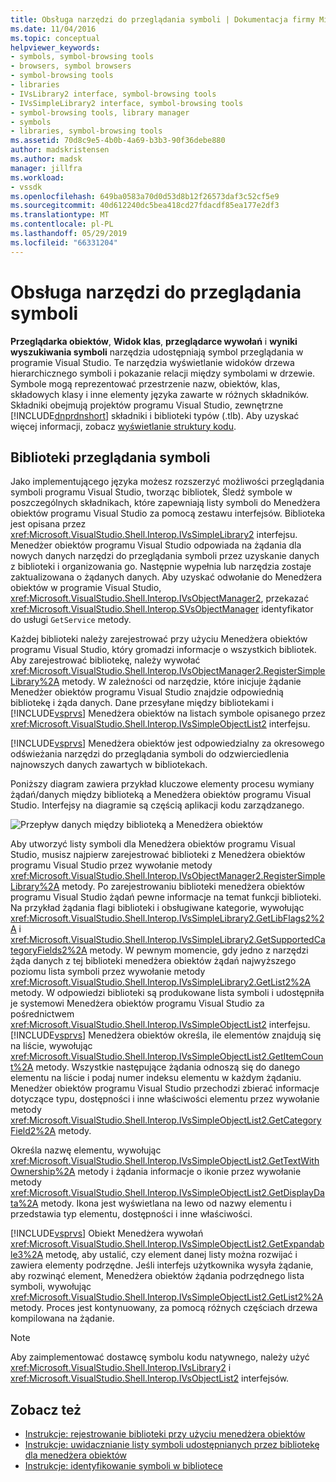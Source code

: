 ```yaml
---
title: Obsługa narzędzi do przeglądania symboli | Dokumentacja firmy Microsoft
ms.date: 11/04/2016
ms.topic: conceptual
helpviewer_keywords:
- symbols, symbol-browsing tools
- browsers, symbol browsers
- symbol-browsing tools
- libraries
- IVsLibrary2 interface, symbol-browsing tools
- IVsSimpleLibrary2 interface, symbol-browsing tools
- symbol-browsing tools, library manager
- symbols
- libraries, symbol-browsing tools
ms.assetid: 70d8c9e5-4b0b-4a69-b3b3-90f36debe880
author: madskristensen
ms.author: madsk
manager: jillfra
ms.workload:
- vssdk
ms.openlocfilehash: 649ba0583a70d0d53d8b12f26573daf3c52cf5e9
ms.sourcegitcommit: 40d612240dc5bea418cd27fdacdf85ea177e2df3
ms.translationtype: MT
ms.contentlocale: pl-PL
ms.lasthandoff: 05/29/2019
ms.locfileid: "66331204"
---
```

# <a name="supporting-symbol-browsing-tools"></a>Obsługa narzędzi do przeglądania symboli
**Przeglądarka obiektów**, **Widok klas**, **przeglądarce wywołań** i **wyniki wyszukiwania symboli** narzędzia udostępniają symbol przeglądania w programie Visual Studio. Te narzędzia wyświetlanie widoków drzewa hierarchicznego symboli i pokazanie relacji między symbolami w drzewie. Symbole mogą reprezentować przestrzenie nazw, obiektów, klas, składowych klasy i inne elementy języka zawarte w różnych składników. Składniki obejmują projektów programu Visual Studio, zewnętrzne [!INCLUDE[dnprdnshort](../../code-quality/includes/dnprdnshort_md.md)] składniki i biblioteki typów (.tlb). Aby uzyskać więcej informacji, zobacz [wyświetlanie struktury kodu](../../ide/viewing-the-structure-of-code.md).

## <a name="symbol-browsing-libraries"></a>Biblioteki przeglądania symboli
 Jako implementującego języka możesz rozszerzyć możliwości przeglądania symboli programu Visual Studio, tworząc bibliotek, Śledź symbole w poszczególnych składnikach, które zapewniają listy symboli do Menedżera obiektów programu Visual Studio za pomocą zestawu interfejsów. Biblioteka jest opisana przez <xref:Microsoft.VisualStudio.Shell.Interop.IVsSimpleLibrary2> interfejsu. Menedżer obiektów programu Visual Studio odpowiada na żądania dla nowych danych narzędzi do przeglądania symboli przez uzyskanie danych z biblioteki i organizowania go. Następnie wypełnia lub narzędzia zostaje zaktualizowana o żądanych danych. Aby uzyskać odwołanie do Menedżera obiektów w programie Visual Studio, <xref:Microsoft.VisualStudio.Shell.Interop.IVsObjectManager2>, przekazać <xref:Microsoft.VisualStudio.Shell.Interop.SVsObjectManager> identyfikator do usługi `GetService` metody.

 Każdej biblioteki należy zarejestrować przy użyciu Menedżera obiektów programu Visual Studio, który gromadzi informacje o wszystkich bibliotek. Aby zarejestrować bibliotekę, należy wywołać <xref:Microsoft.VisualStudio.Shell.Interop.IVsObjectManager2.RegisterSimpleLibrary%2A> metody. W zależności od narzędzie, które inicjuje żądanie Menedżer obiektów programu Visual Studio znajdzie odpowiednią bibliotekę i żąda danych. Dane przesyłane między bibliotekami i [!INCLUDE[vsprvs](../../code-quality/includes/vsprvs_md.md)] Menedżera obiektów na listach symbole opisanego przez <xref:Microsoft.VisualStudio.Shell.Interop.IVsSimpleObjectList2> interfejsu.

 [!INCLUDE[vsprvs](../../code-quality/includes/vsprvs_md.md)] Menedżera obiektów jest odpowiedzialny za okresowego odświeżania narzędzi do przeglądania symboli do odzwierciedlenia najnowszych danych zawartych w bibliotekach.

 Poniższy diagram zawiera przykład kluczowe elementy procesu wymiany żądań/danych między biblioteką a Menedżera obiektów programu Visual Studio. Interfejsy na diagramie są częścią aplikacji kodu zarządzanego.

 ![Przepływ danych między biblioteką a Menedżera obiektów](../../extensibility/internals/media/callbrowserdiagram.gif "CallBrowserDiagram")

 Aby utworzyć listy symboli dla Menedżera obiektów programu Visual Studio, musisz najpierw zarejestrować biblioteki z Menedżera obiektów programu Visual Studio przez wywołanie metody <xref:Microsoft.VisualStudio.Shell.Interop.IVsObjectManager2.RegisterSimpleLibrary%2A> metody. Po zarejestrowaniu biblioteki menedżera obiektów programu Visual Studio żądań pewne informacje na temat funkcji biblioteki. Na przykład żądania flagi biblioteki i obsługiwane kategorie, wywołując <xref:Microsoft.VisualStudio.Shell.Interop.IVsSimpleLibrary2.GetLibFlags2%2A> i <xref:Microsoft.VisualStudio.Shell.Interop.IVsSimpleLibrary2.GetSupportedCategoryFields2%2A> metody. W pewnym momencie, gdy jedno z narzędzi żąda danych z tej biblioteki menedżera obiektów żądań najwyższego poziomu lista symboli przez wywołanie metody <xref:Microsoft.VisualStudio.Shell.Interop.IVsSimpleLibrary2.GetList2%2A> metody. W odpowiedzi biblioteki są produkowane lista symboli i udostępniła je systemowi Menedżera obiektów programu Visual Studio za pośrednictwem <xref:Microsoft.VisualStudio.Shell.Interop.IVsSimpleObjectList2> interfejsu. [!INCLUDE[vsprvs](../../code-quality/includes/vsprvs_md.md)] Menedżera obiektów określa, ile elementów znajdują się na liście, wywołując <xref:Microsoft.VisualStudio.Shell.Interop.IVsSimpleObjectList2.GetItemCount%2A> metody. Wszystkie następujące żądania odnoszą się do danego elementu na liście i podaj numer indeksu elementu w każdym żądaniu. Menedżer obiektów programu Visual Studio przechodzi zbierać informacje dotyczące typu, dostępności i inne właściwości elementu przez wywołanie metody <xref:Microsoft.VisualStudio.Shell.Interop.IVsSimpleObjectList2.GetCategoryField2%2A> metody.

 Określa nazwę elementu, wywołując <xref:Microsoft.VisualStudio.Shell.Interop.IVsSimpleObjectList2.GetTextWithOwnership%2A> metody i żądania informacje o ikonie przez wywołanie metody <xref:Microsoft.VisualStudio.Shell.Interop.IVsSimpleObjectList2.GetDisplayData%2A> metody. Ikona jest wyświetlana na lewo od nazwy elementu i przedstawia typ elementu, dostępności i inne właściwości.

 [!INCLUDE[vsprvs](../../code-quality/includes/vsprvs_md.md)] Obiekt Menedżera wywołań <xref:Microsoft.VisualStudio.Shell.Interop.IVsSimpleObjectList2.GetExpandable3%2A> metodę, aby ustalić, czy element danej listy można rozwijać i zawiera elementy podrzędne. Jeśli interfejs użytkownika wysyła żądanie, aby rozwinąć element, Menedżera obiektów żądania podrzędnego lista symboli, wywołując <xref:Microsoft.VisualStudio.Shell.Interop.IVsSimpleObjectList2.GetList2%2A> metody. Proces jest kontynuowany, za pomocą różnych częściach drzewa kompilowana na żądanie.

> [!NOTE]
> Aby zaimplementować dostawcę symbolu kodu natywnego, należy użyć <xref:Microsoft.VisualStudio.Shell.Interop.IVsLibrary2> i <xref:Microsoft.VisualStudio.Shell.Interop.IVsObjectList2> interfejsów.

## <a name="see-also"></a>Zobacz też
- [Instrukcje: rejestrowanie biblioteki przy użyciu menedżera obiektów](../../extensibility/internals/how-to-register-a-library-with-the-object-manager.md)
- [Instrukcje: uwidacznianie listy symboli udostępnianych przez bibliotekę dla menedżera obiektów](../../extensibility/internals/how-to-expose-lists-of-symbols-provided-by-the-library-to-the-object-manager.md)
- [Instrukcje: identyfikowanie symboli w bibliotece](../../extensibility/internals/how-to-identify-symbols-in-a-library.md)